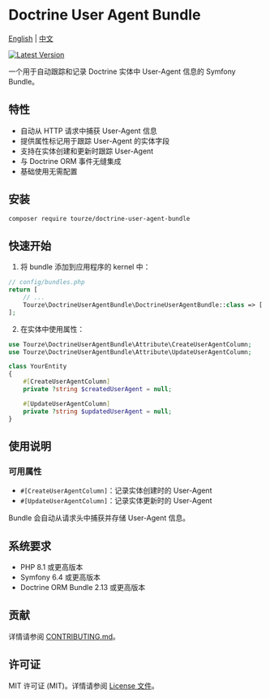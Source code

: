 # Doctrine User Agent Bundle

[English](README.md) | [中文](README.zh-CN.md)

[![Latest Version](https://img.shields.io/packagist/v/tourze/doctrine-user-agent-bundle.svg?style=flat-square)](https://packagist.org/packages/tourze/doctrine-user-agent-bundle)

一个用于自动跟踪和记录 Doctrine 实体中 User-Agent 信息的 Symfony Bundle。

## 特性

- 自动从 HTTP 请求中捕获 User-Agent 信息
- 提供属性标记用于跟踪 User-Agent 的实体字段
- 支持在实体创建和更新时跟踪 User-Agent
- 与 Doctrine ORM 事件无缝集成
- 基础使用无需配置

## 安装

```bash
composer require tourze/doctrine-user-agent-bundle
```

## 快速开始

1. 将 bundle 添加到应用程序的 kernel 中：

```php
// config/bundles.php
return [
    // ...
    Tourze\DoctrineUserAgentBundle\DoctrineUserAgentBundle::class => ['all' => true],
];
```

2. 在实体中使用属性：

```php
use Tourze\DoctrineUserAgentBundle\Attribute\CreateUserAgentColumn;
use Tourze\DoctrineUserAgentBundle\Attribute\UpdateUserAgentColumn;

class YourEntity
{
    #[CreateUserAgentColumn]
    private ?string $createdUserAgent = null;

    #[UpdateUserAgentColumn]
    private ?string $updatedUserAgent = null;
}
```

## 使用说明

### 可用属性

- `#[CreateUserAgentColumn]`：记录实体创建时的 User-Agent
- `#[UpdateUserAgentColumn]`：记录实体更新时的 User-Agent

Bundle 会自动从请求头中捕获并存储 User-Agent 信息。

## 系统要求

- PHP 8.1 或更高版本
- Symfony 6.4 或更高版本
- Doctrine ORM Bundle 2.13 或更高版本

## 贡献

详情请参阅 [CONTRIBUTING.md](CONTRIBUTING.md)。

## 许可证

MIT 许可证 (MIT)。详情请参阅 [License 文件](LICENSE)。
